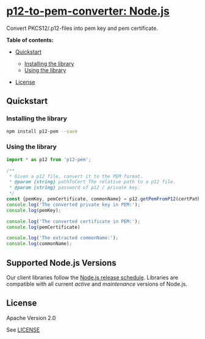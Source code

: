 # [p12-to-pem-converter: Node.js](https://github.com/appit-online/p12-to-pem)

Convert PKCS12/.p12-files into pem key and pem certificate.



**Table of contents:**


* [Quickstart](#quickstart)

  * [Installing the library](#installing-the-library)
  * [Using the library](#using-the-library)
* [License](#license)

## Quickstart

### Installing the library

```bash
npm install p12-pem --save
```


### Using the library

```javascript
import * as p12 from 'p12-pem';

/**
 * Given a p12 file, convert it to the PEM format.
 * @param {string} pathToCert The relative path to a p12 file.
 * @param {string} password of p12 / private key.
 */
const {pemKey, pemCertificate, commonName} = p12.getPemFromP12(certPath, password);
console.log('The converted private key in PEM:');
console.log(pemKey);

console.log('The converted certificate in PEM:');
console.log(pemCertificate)

console.log('The extracted commonName:');
console.log(commonName);

```

## Supported Node.js Versions

Our client libraries follow the [Node.js release schedule](https://nodejs.org/en/about/releases/).
Libraries are compatible with all current _active_ and _maintenance_ versions of
Node.js.

## License

Apache Version 2.0

See [LICENSE](https://github.com/appit-online/p12-to-pem/blob/master/LICENSE)
